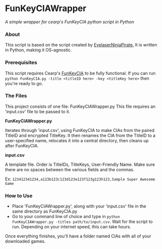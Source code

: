 # FunKeyCIAWrapper
*A simple wrapper for cearp's FunKeyCIA python script in Python*

### About
This script is based on the script created by [EyelaserNinjaPirate.](https://github.com/EyelaserNinjaPirate/FunKeyCIAWrapper) It is written in Python, making it OS-agnostic.

### Prerequisites
This script requires Cearp's [FunKeyCIA](https://gbatemp.net/threads/release-funkeycia-make-good-cias-from-eshop-content-no-tickets-needed.423025/) to be fully  functional.
If you can run `python FunKeyCIA.py -title <titleID here> -key <titleKey here>` then you're ready to go.

### The Files
This project consists of one file: FunKeyCIAWrapper.py
This file requires an 'input.csv' file to be passed to it.


**FunKeyCIAWrapper.py**

Iterates through 'input.csv', using FunKeyCIA to make CIAs from the paired TitleID and encrypted TitleKey.
It then renames the CIA from the TitleID to a user-specified name, relocates it into a central directory, then cleans up after FunKeyCIA.

**input.csv**

A template file.  Order is TitleIDs, TitleKeys, User-Friendly Name.  Make sure there are no spaces between the various fields and the commas.

Ex: `123412341234,a123b123c123d123e123f123g123h123,Sample Super Awesome Game`

### How to Use
* Place 'FunKeyCIAWrapper.py', along with your 'input.csv' file in the same directory as FunKeyCIA.py
* Go to your command line of choice and type in `python FunKeyCIAWrapper.py -titles path/to/input.csv`. Wait for the script to run.  Depending on your internet speed, this can take hours.

Once everything finishes, you'll have a folder named CIAs with all of your downloaded games.
